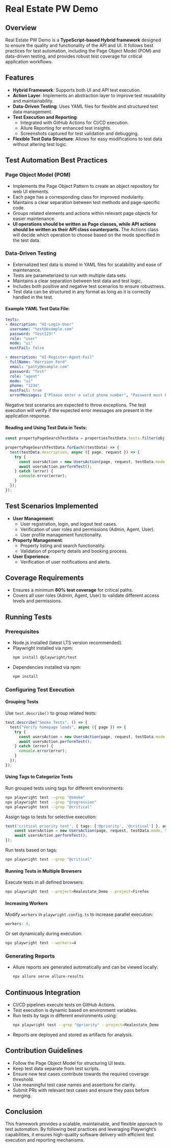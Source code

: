 # Real Estate PW Demo

## Overview

Real Estate PW Demo is a **TypeScript-based Hybrid framework** designed to ensure the quality and functionality of the API and UI. It follows best practices for test automation, including the Page Object Model (POM) and data-driven testing, and provides robust test coverage for critical application workflows.

## Features

- **Hybrid Framework**: Supports both UI and API test execution.
- **Action Layer**: Implements an abstraction layer to improve test reusability and maintainability.
- **Data-Driven Testing**: Uses YAML files for flexible and structured test data management.
- **Test Execution and Reporting**:
  - Integrated with GitHub Actions for CI/CD execution.
  - Allure Reporting for enhanced test insights.
  - Screenshots captured for test validation and debugging.
- **Flexible Test Data Structure**: Allows for easy modifications to test data without altering test logic.

## Test Automation Best Practices

### Page Object Model (POM)

- Implements the Page Object Pattern to create an object repository for web UI elements.
- Each page has a corresponding class for improved modularity.
- Maintains a clear separation between test methods and page-specific code.
- Groups related elements and actions within relevant page objects for easier maintenance.
- **UI operations should be written as Page classes, while API actions should be written as their API class counterparts.** The Actions class will decide which operation to choose based on the mode specified in the test data.

### Data-Driven Testing

- Externalized test data is stored in YAML files for scalability and ease of maintenance.
- Tests are parameterized to run with multiple data sets.
- Maintains a clear separation between test data and test logic.
- Includes both positive and negative test scenarios to ensure robustness.
- Test data can be structured in any format as long as it is correctly handled in the test.

#### Example YAML Test Data File:
```yaml
tests:
- description: "UI-Login-User"
  username: "test@example.com"
  password: "Test123!"
  role: "user"
  mode: "ui"
  mustFail: false

- description: "UI-Register-Agent-Fail"
  fullName: "Harrison Ford"
  email: "patty@example.com"
  password: "Test"
  role: "agent"
  mode: "ui"
  phone: "1234"
  mustFail: true
  errorMessages: ["Please enter a valid phone number", "Password must be at least 8 characters"]
```

Negative test scenarios are expected to throw exceptions. The test execution will verify if the expected error messages are present in the application response.

#### Reading and Using Test Data in Tests:
```typescript
const propertyPageSearchTestData = propertiesTestData.tests.filter(obj => obj.description.includes("UI-Property-Page-Search"));

propertyPageSearchTestData.forEach((testData) => {
  test(testData.description, async ({ page, request }) => {
    try {
      const usersAction = new UsersAction(page, request, testData.mode, testData.role);
      await usersAction.performTest();
    } catch (error) {
      console.error(error);
    }
  });
});
```

## Test Scenarios Implemented

- **User Management**:
  - User registration, login, and logout test cases.
  - Verification of user roles and permissions (Admin, Agent, User).
  - User profile management functionality.
- **Property Management**:
  - Property listing and search functionality.
  - Validation of property details and booking process.
- **User Experience**:
  - Verification of user notifications and alerts.

## Coverage Requirements

- Ensures a minimum **80% test coverage** for critical paths.
- Covers all user roles (Admin, Agent, User) to validate different access levels and permissions.

## Running Tests

### Prerequisites

- Node.js installed (latest LTS version recommended).
- Playwright installed via npm:
  ```sh
  npm install @playwright/test
  ```
- Dependencies installed via npm:
  ```sh
  npm install
  ```

### Configuring Test Execution

#### Grouping Tests

Use `test.describe()` to group related tests:
```typescript
test.describe("Smoke Tests", () => {
  test("Verify homepage loads", async ({ page }) => {
    try {
      const usersAction = new UsersAction(page, request, testData.mode, testData.role);
      await usersAction.performTest();
    } catch (error) {
      console.error(error);
    }
  });
});
```

#### Using Tags to Categorize Tests

Run grouped tests using tags for different environments:
```sh
npx playwright test --grep "@smoke"
npx playwright test --grep "@regression"
npx playwright test --grep "@critical"
```



Assign tags to tests for selective execution:
```typescript
test('critical priority test', { tags: ['@priority', '@critical'] }, async ({ page }) => {
    const usersAction = new UsersAction(page, request, testData.mode, testData.role);
    await usersAction.performTest();
});
```
Run tests based on tags:
```sh
npx playwright test --grep "@critical"
```

#### Running Tests in Multiple Browsers

Execute tests in all defined browsers:
```sh
npx playwright test --project=Realestate_Demo --project=Firefox
```

#### Increasing Workers

Modify `workers` in `playwright.config.ts` to increase parallel execution:
```typescript
workers: 4,
```
Or set dynamically during execution:
```sh
npx playwright test --workers=4
```

### Generating Reports

- Allure reports are generated automatically and can be viewed locally:
  ```sh
  npx allure serve allure-results
  ```

## Continuous Integration

- CI/CD pipelines execute tests on GitHub Actions.
- Test execution is dynamic based on environment variables.
- Run tests by tags in different environments using:
  ```sh
  npx playwright test --grep "@priority" --project=Realestate_Demo
  ```
- Reports are deployed and stored as artifacts for analysis.

## Contribution Guidelines

- Follow the Page Object Model for structuring UI tests.
- Keep test data separate from test scripts.
- Ensure new test cases contribute towards the required coverage threshold.
- Use meaningful test case names and assertions for clarity.
- Submit PRs with relevant test cases and ensure they pass before merging.

## Conclusion

This framework provides a scalable, maintainable, and flexible approach to test automation. By following best practices and leveraging Playwright’s capabilities, it ensures high-quality software delivery with efficient test execution and reporting mechanisms.